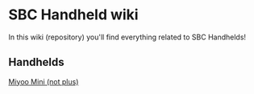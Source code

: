 # SBC Handheld wiki

In this wiki (repository) you'll find everything related to SBC Handhelds!

## Handhelds

[Miyoo Mini (not plus)](https://website-name.com)
